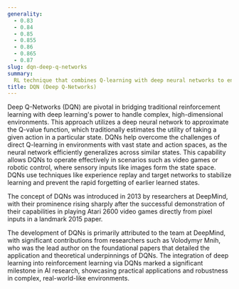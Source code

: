```yaml
---
generality:
  - 0.83
  - 0.84
  - 0.85
  - 0.855
  - 0.86
  - 0.865
  - 0.87
slug: dqn-deep-q-networks
summary:
  RL technique that combines Q-learning with deep neural networks to enable agents to learn how to make optimal decisions from high-dimensional sensory inputs.
title: DQN (Deep Q-Networks)
---
```


Deep Q-Networks (DQN) are pivotal in bridging traditional reinforcement learning with deep learning's power to handle complex, high-dimensional environments. This approach utilizes a deep neural network to approximate the Q-value function, which traditionally estimates the utility of taking a given action in a particular state. DQNs help overcome the challenges of direct Q-learning in environments with vast state and action spaces, as the neural network efficiently generalizes across similar states. This capability allows DQNs to operate effectively in scenarios such as video games or robotic control, where sensory inputs like images form the state space. DQNs use techniques like experience replay and target networks to stabilize learning and prevent the rapid forgetting of earlier learned states.

The concept of DQNs was introduced in 2013 by researchers at DeepMind, with their prominence rising sharply after the successful demonstration of their capabilities in playing Atari 2600 video games directly from pixel inputs in a landmark 2015 paper.

The development of DQNs is primarily attributed to the team at DeepMind, with significant contributions from researchers such as Volodymyr Mnih, who was the lead author on the foundational papers that detailed the application and theoretical underpinnings of DQNs. The integration of deep learning into reinforcement learning via DQNs marked a significant milestone in AI research, showcasing practical applications and robustness in complex, real-world-like environments.
